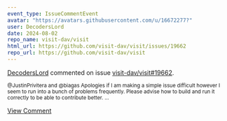 ```yaml
---
event_type: IssueCommentEvent
avatar: "https://avatars.githubusercontent.com/u/16672277?"
user: DecodersLord
date: 2024-08-02
repo_name: visit-dav/visit
html_url: https://github.com/visit-dav/visit/issues/19662
repo_url: https://github.com/visit-dav/visit
---
```


<a href='https://github.com/DecodersLord' target='_blank'>DecodersLord</a> commented on issue <a href='https://github.com/visit-dav/visit/issues/19662' target='_blank'>visit-dav/visit#19662</a>.

<small>@JustinPrivitera and @biagas Apologies if I am making a simple issue difficult however I seem to run into a bunch of problems frequently. Please advise how to build and run it correctly to be able to contribute better....</small>

<a href='https://github.com/visit-dav/visit/issues/19662' target='_blank'>View Comment</a>